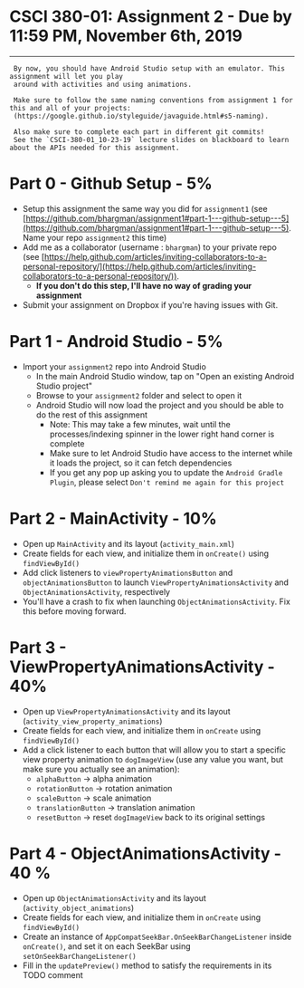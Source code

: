 # CSCI 380-01: Assignment 2 - Due by 11:59 PM, November 6th, 2019
* * * 

	 By now, you should have Android Studio setup with an emulator. This assignment will let you play 
	 around with activities and using animations.
	 
	 Make sure to follow the same naming conventions from assignment 1 for this and all of your projects:
	 (https://google.github.io/styleguide/javaguide.html#s5-naming).
	 
	 Also make sure to complete each part in different git commits! 
	 See the `CSCI-380-01_10-23-19` lecture slides on blackboard to learn about the APIs needed for this assignment. 

# Part 0 - Github Setup - 5%
+ Setup this assignment the same way you did for `assignment1` (see [https://github.com/bhargman/assignment1#part-1---github-setup---5](https://github.com/bhargman/assignment1#part-1---github-setup---5). Name your repo
`assignment2` this time)
+ Add me as a collaborator (username : `bhargman`) to your private repo (see [https://help.github.com/articles/inviting-collaborators-to-a-personal-repository/](https://help.github.com/articles/inviting-collaborators-to-a-personal-repository/)).
    + **If you don't do this step, I'll have no way of grading your assignment**
+ Submit your assignment on Dropbox if you're having issues with Git.

# Part 1 - Android Studio - 5%
+ Import your `assignment2` repo into Android Studio
    + In the main Android Studio window, tap on "Open an existing Android Studio project"
    + Browse to your `assignment2` folder and select to open it
    + Android Studio will now load the project and you should be able to do the rest of this assignment
        + Note: This may take a few minutes, wait until the processes/indexing spinner in the lower right hand corner is complete
        + Make sure to let Android Studio have access to the internet while it loads the project, so it can fetch dependencies
        + If you get any pop up asking you to update the `Android Gradle Plugin`, please select `Don't remind me again for this project`

# Part 2 - MainActivity - 10%
+ Open up `MainActivity` and its layout (`activity_main.xml`)
+ Create fields for each view, and initialize them in `onCreate()` using `findViewById()`
+ Add click listeners to `viewPropertyAnimationsButton` and `objectAnimationsButton` to launch `ViewPropertyAnimationsActivity` and `ObjectAnimationsActivity`, respectively
+ You'll have a crash to fix when launching `ObjectAnimationsActivity`. Fix this before moving forward.

# Part 3 - ViewPropertyAnimationsActivity - 40%
+ Open up `ViewPropertyAnimationsActivity` and its layout (`activity_view_property_animations`)
+ Create fields for each view, and initialize them in `onCreate` using `findViewById()`
+ Add a click listener to each button that will allow you to start a specific view property animation to `dogImageView` 
(use any value you want, but make sure you actually see an animation):
    + `alphaButton` -> alpha animation
    + `rotationButton` -> rotation animation
    + `scaleButton` -> scale animation
    + `translationButton` -> translation animation
    + `resetButton` -> reset `dogImageView` back to its original settings

# Part 4 - ObjectAnimationsActivity - 40 %
+ Open up `ObjectAnimationsActivity` and its layout (`activity_object_animations`)
+ Create fields for each view, and initialize them in `onCreate` using `findViewById()`
+ Create an instance of `AppCompatSeekBar.OnSeekBarChangeListener` inside `onCreate()`, and set it on each SeekBar using `setOnSeekBarChangeListener()`
+ Fill in the `updatePreview()` method to satisfy the requirements in its TODO comment